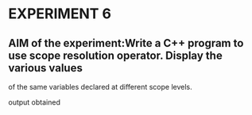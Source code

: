 # EXPERIMENT 6
 ## AIM of the experiment:Write a C++ program to use scope resolution operator. Display the various values
of the same variables declared at different scope levels.

output obtained
